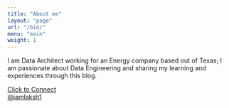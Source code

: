 ```yaml
---
title: "About me"
layout: "page"
url: "/bio/"
menu: "main"
weight: 1
---
```


I am Data Architect working for an Energy company based out of Texas; I am passionate about Data Engineering and sharing my learning and experiences through this blog.


[Click to Connect](mailto:kavithadataeng@gmail.com)
<br>
[@iamlaksh1](https://twitter.com/kavithadataeng)
<br>
<br>
